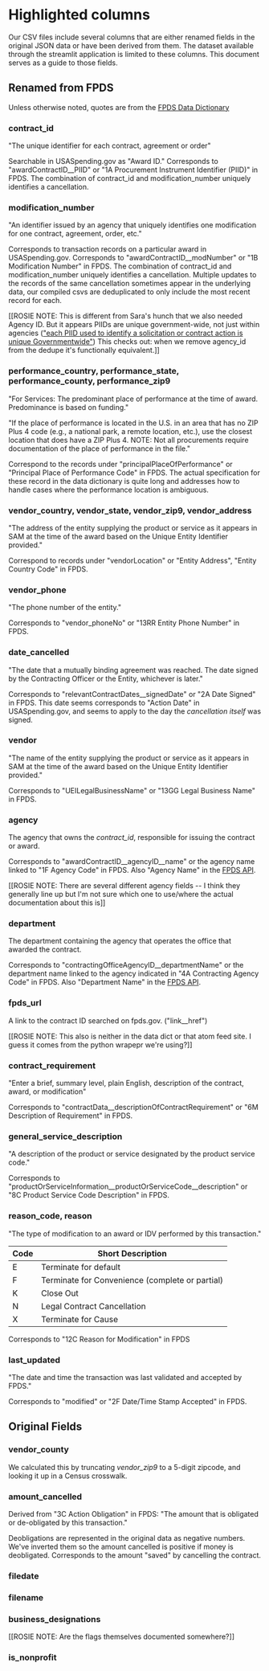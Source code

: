 # Highlighted columns
Our CSV files include several columns that are either renamed fields in the original JSON data or have been derived from them. The dataset available through the streamlit application is limited to these columns. This document serves as a guide to those fields.

## Renamed from FPDS
Unless otherwise noted, quotes are from the [FPDS Data Dictionary](https://www.fpds.gov/downloads/Version_1.5_specs/FPDS_DataDictionary_V1.5.pdf)


### contract_id
"The unique identifier for each contract, agreement or order"

Searchable in USASpending.gov as "Award ID." Corresponds to "awardContractID__PIID" or "1A Procurement Instrument Identifier (PIID)" in FPDS. The combination of contract_id and modification_number uniquely identifies a cancellation.

### modification_number
"An identifier issued by an agency that uniquely identifies one modification for
one contract, agreement, order, etc."

Corresponds to transaction records on a particular award in USASpending.gov. Corresponds to "awardContractID__modNumber" or "1B Modification Number" in FPDS. The combination of contract_id and modification_number uniquely identifies a cancellation. Multiple updates to the records of the same cancellation sometimes appear in the underlying data, our compiled csvs are deduplicated to only include the most recent record for each.

[[ROSIE NOTE: This is different from Sara's hunch that we also needed Agency ID. But it appears PIIDs are unique government-wide, not just within agencies (["each PIID used to identify a solicitation or contract action is unique Governmentwide"](https://www.acquisition.gov/far/subpart-4.16)) This checks out: when we remove agency_id from the dedupe it's functionally equivalent.]]

### performance_country, performance_state, performance_county, performance_zip9
"For Services: The predominant place of performance at the time of award. Predominance is based on funding."

"If the place of performance is located in the U.S. in an area that has no ZIP Plus 4 code (e.g., a national park, a remote location, etc.), use the closest location that does have a ZIP Plus 4. NOTE: Not all procurements require documentation of the place of performance in the file."

Correspond to the records under "principalPlaceOfPerformance" or "Principal Place of Performance Code" in FPDS. The actual specification for these record in the data dictionary is quite long and addresses how to handle cases where the performance location is ambiguous.

### vendor_country, vendor_state, vendor_zip9, vendor_address
"The address of the entity supplying the product or service as it appears in SAM at
the time of the award based on the Unique Entity Identifier provided."

Correspond to records under "vendorLocation" or "Entity Address", "Entity Country Code" in FPDS.

### vendor_phone
"The phone number of the entity."

Corresponds to "vendor_phoneNo" or "13RR Entity Phone Number" in FPDS.

### date_cancelled
"The date that a mutually binding agreement was reached. The date signed by the
Contracting Officer or the Entity, whichever is later."

Corresponds to "relevantContractDates__signedDate" or "2A Date Signed" in FPDS. This date seems corresponds to "Action Date" in USASpending.gov, and seems to apply to the day the *cancellation itself* was signed.

### vendor
"The name of the entity supplying the product or service as it appears in SAM at
the time of the award based on the Unique Entity Identifier provided."

Corresponds to "UEILegalBusinessName" or "13GG Legal Business Name" in FPDS.

### agency
The agency that owns the *contract_id*, responsible for issuing the contract or award.

Corresponds to "awardContractID__agencyID__name" or the agency name linked to "1F Agency Code" in FPDS. Also "Agency Name" in the [FPDS API](https://www.fpds.gov/wiki/index.php/Atom_Feed_Usage).

[[ROSIE NOTE: There are several different agency fields -- I think they generally line up but I'm not sure which one to use/where the actual documentation about this is]]

### department
The department containing the agency that operates the office that awarded the contract.

Corresponds to "contractingOfficeAgencyID__departmentName" or the department name linked to the agency indicated in "4A Contracting Agency Code" in FPDS. Also "Department Name" in the [FPDS API](https://www.fpds.gov/wiki/index.php/Atom_Feed_Usage).

### fpds_url
A link to the contract ID searched on fpds.gov. ("link__href")

[[ROSIE NOTE: This also is neither in the data dict or that atom feed site. I guess it comes from the python wrapepr we're using?]]

### contract_requirement
"Enter a brief, summary level, plain English, description of the contract, award, or
modification"

Corresponds to "contractData__descriptionOfContractRequirement" or "6M Description of Requirement" in FPDS.

### general_service_description
"A description of the product or service designated by the product service code."

Corresponds to "productOrServiceInformation__productOrServiceCode__description" or "8C Product Service Code Description" in FPDS.

### reason_code, reason
"The type of modification to an award or IDV performed by this transaction."

| Code | Short Description                                                                 |
|------|------------------------------------------------------------------------------------|
| E    | Terminate for default                                                                     |
| F    | Terminate for Convenience (complete or partial)                                   |
| K    | Close Out                                                                         |
| N    | Legal Contract Cancellation                                                       |
| X    | Terminate for Cause                                                               |

Corresponds to "12C Reason for Modification" in FPDS

### last_updated
"The date and time the transaction was last validated and accepted by FPDS."

Corresponds to "modified" or "2F Date/Time Stamp Accepted" in FPDS.

## Original Fields
### vendor_county
We calculated this by truncating *vendor_zip9* to a 5-digit zipcode, and looking it up in a Census crosswalk.

### amount_cancelled
Derived from "3C Action Obligation" in FPDS: "The amount that is obligated or de-obligated by this transaction."

Deobligations are represented in the original data as negative numbers. We've inverted them so the amount cancelled is positive if money is deobligated. Corresponds to the amount "saved" by cancelling the contract.

### filedate

### filename

### business_designations
[[ROSIE NOTE: Are the flags themselves documented somewhere?]]

### is_nonprofit
